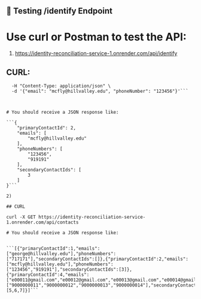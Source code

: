 ## 🧪 Testing /identify Endpoint
# Use curl or Postman to test the API:

1) https://identity-reconciliation-service-1.onrender.com/api/identify

## CURL: 

```curl -X POST https://identity-reconciliation-service-1.onrender.com/api/identify \
  -H "Content-Type: application/json" \
  -d '{"email": "mcfly@hillvalley.edu", "phoneNumber": "123456"}'```



# You should receive a JSON response like:

```{
    "primaryContactId": 2,
    "emails": [
        "mcfly@hillvalley.edu"
    ],
    "phoneNumbers": [
        "123456",
        "919191"
    ],
    "secondaryContactIds": [
        3
    ]
}```

2)

## CURL 

curl -X GET https://identity-reconciliation-service-1.onrender.com/api/contacts

# You should receive a JSON response like:


```[{"primaryContactId":1,"emails":["george@hillvalley.edu"],"phoneNumbers":["717171"],"secondaryContactIds":[]},{"primaryContactId":2,"emails":["mcfly@hillvalley.edu"],"phoneNumbers":["123456","919191"],"secondaryContactIds":[3]},{"primaryContactId":4,"emails":["e00011@gmail.com","e00012@gmail.com","e00013@gmail.com","e00014@gmail.com"],"phoneNumbers":["9000000011","9000000012","9000000013","9000000014"],"secondaryContactIds":[5,6,7]}]```




